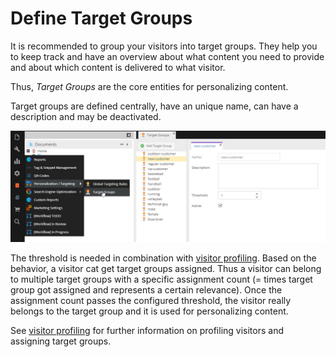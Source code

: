 # Define Target Groups

It is recommended to group your visitors into target groups. They help you to keep track and have an overview about what
content you need to provide and about which content is delivered to what visitor.

Thus, *Target Groups* are the core entities for personalizing content.  

Target groups are defined centrally, have an unique name, can have a description and may be deactivated. 

![Target Groups](../../img/targeting/target-groups.jpg)

The threshold is needed in combination with [visitor profiling](./03_Visitor_Profiling.md). Based on the behavior, a 
visitor cat get target groups assigned. Thus a visitor can belong to multiple target groups with a specific assignment 
count (= times target group got assigned and represents a certain relevance). Once the assignment count passes the 
configured threshold, the visitor really belongs to the target group and it is used for personalizing content.

See [visitor profiling](./03_Visitor_Profiling.md) for further information on profiling visitors and assigning target 
groups.  
